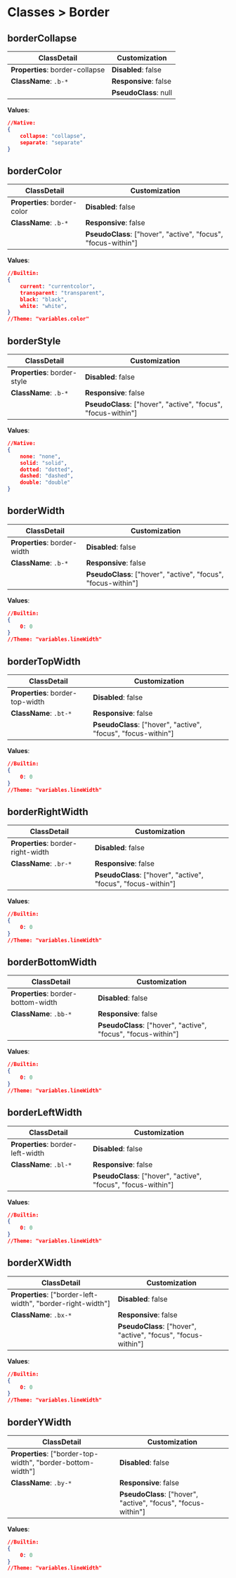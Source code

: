 # Classes > Border

## borderCollapse

| ClassDetail                     | Customization         |
| ------------------------------- | --------------------- |
| **Properties**: border-collapse | **Disabled**: false   |
| **ClassName**: ```.b-*```       | **Responsive**: false |
|                                 | **PseudoClass**: null |

**Values**:

```json
//Native:
{	
    collapse: "collapse",
    separate: "separate"
}
```

##  borderColor

| ClassDetail                  | Customization                                                |
| ---------------------------- | ------------------------------------------------------------ |
| **Properties**: border-color | **Disabled**: false                                          |
| **ClassName**: ```.b-*```    | **Responsive**: false                                        |
|                              | **PseudoClass**: ["hover", "active", "focus", "focus-within"] |

**Values**:

```json
//Builtin:
{	
    current: "currentcolor",
    transparent: "transparent",
    black: "black",
    white: "white",
}
//Theme: "variables.color"
```

##  borderStyle

| ClassDetail                  | Customization                                                |
| ---------------------------- | ------------------------------------------------------------ |
| **Properties**: border-style | **Disabled**: false                                          |
| **ClassName**: ```.b-*```    | **Responsive**: false                                        |
|                              | **PseudoClass**: ["hover", "active", "focus", "focus-within"] |

**Values**:

```json
//Native:
{	
    none: "none",
    solid: "solid",
    dotted: "dotted",
    dashed: "dashed",
    double: "double"
}
```

##  borderWidth

| ClassDetail                  | Customization                                                |
| ---------------------------- | ------------------------------------------------------------ |
| **Properties**: border-width | **Disabled**: false                                          |
| **ClassName**: ```.b-*```    | **Responsive**: false                                        |
|                              | **PseudoClass**: ["hover", "active", "focus", "focus-within"] |

**Values**:

```json
//Builtin:
{	
    0: 0
}
//Theme: "variables.lineWidth"
```

##  borderTopWidth

| ClassDetail                      | Customization                                                |
| -------------------------------- | ------------------------------------------------------------ |
| **Properties**: border-top-width | **Disabled**: false                                          |
| **ClassName**: ```.bt-*```       | **Responsive**: false                                        |
|                                  | **PseudoClass**: ["hover", "active", "focus", "focus-within"] |

**Values**:

```json
//Builtin:
{	
    0: 0
}
//Theme: "variables.lineWidth"
```

##  borderRightWidth

| ClassDetail                        | Customization                                                |
| ---------------------------------- | ------------------------------------------------------------ |
| **Properties**: border-right-width | **Disabled**: false                                          |
| **ClassName**: ```.br-*```         | **Responsive**: false                                        |
|                                    | **PseudoClass**: ["hover", "active", "focus", "focus-within"] |

**Values**:

```json
//Builtin:
{	
    0: 0
}
//Theme: "variables.lineWidth"
```

##  borderBottomWidth

| ClassDetail                         | Customization                                                |
| ----------------------------------- | ------------------------------------------------------------ |
| **Properties**: border-bottom-width | **Disabled**: false                                          |
| **ClassName**: ```.bb-*```          | **Responsive**: false                                        |
|                                     | **PseudoClass**: ["hover", "active", "focus", "focus-within"] |

**Values**:

```json
//Builtin:
{	
    0: 0
}
//Theme: "variables.lineWidth"
```

##  borderLeftWidth

| ClassDetail                       | Customization                                                |
| --------------------------------- | ------------------------------------------------------------ |
| **Properties**: border-left-width | **Disabled**: false                                          |
| **ClassName**: ```.bl-*```        | **Responsive**: false                                        |
|                                   | **PseudoClass**: ["hover", "active", "focus", "focus-within"] |

**Values**:

```json
//Builtin:
{	
    0: 0
}
//Theme: "variables.lineWidth"
```

##  borderXWidth

| ClassDetail                                                 | Customization                                                |
| ----------------------------------------------------------- | ------------------------------------------------------------ |
| **Properties**: ["border-left-width", "border-right-width"] | **Disabled**: false                                          |
| **ClassName**: ```.bx-*```                                  | **Responsive**: false                                        |
|                                                             | **PseudoClass**: ["hover", "active", "focus", "focus-within"] |

**Values**:

```json
//Builtin:
{	
    0: 0
}
//Theme: "variables.lineWidth"
```

##  borderYWidth

| ClassDetail                                                 | Customization                                                |
| ----------------------------------------------------------- | ------------------------------------------------------------ |
| **Properties**: ["border-top-width", "border-bottom-width"] | **Disabled**: false                                          |
| **ClassName**: ```.by-*```                                  | **Responsive**: false                                        |
|                                                             | **PseudoClass**: ["hover", "active", "focus", "focus-within"] |

**Values**:

```json
//Builtin:
{	
    0: 0
}
//Theme: "variables.lineWidth"
```